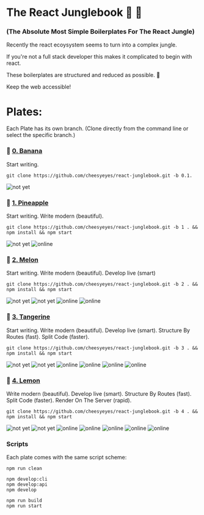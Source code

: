 # The React Junglebook :see_no_evil: :palm_tree:

### (The Absolute Most Simple Boilerplates For The React Jungle)

Recently the react ecoysystem seems to turn into a complex jungle.

If you're not a full stack developer this makes it complicated to begin with react.

These boilerplates are structured and reduced as possible. :tada:

Keep the web accessible!

# Plates:

Each Plate has its own branch.
(Clone directly from the command line or select the specific branch.)

### :banana: [0. Banana](../../tree/0.1)

Start writing.

```script
git clone https://github.com/cheesyeyes/react-junglebook.git -b 0.1.
```
![not yet](https://img.shields.io/badge/View-REACT-green.svg)

### :pineapple: [1. Pineapple](../../tree/1)

Start writing. Write modern (beautiful).

```script
git clone https://github.com/cheesyeyes/react-junglebook.git -b 1 . && npm install && npm start
```
![not yet](https://img.shields.io/badge/View-REACT-green.svg)
![online](https://img.shields.io/badge/Babel-ES6-red.svg)

### :melon: [2. Melon](../../tree/2)

Start writing. Write modern (beautiful). Develop live (smart)

```script
git clone https://github.com/cheesyeyes/react-junglebook.git -b 2 . && npm install && npm start
```
![not yet](https://img.shields.io/badge/View-REACT-green.svg)
![not yet](https://img.shields.io/badge/Pack-WEBPACK-green.svg)
![online](https://img.shields.io/badge/Babel-ES6-red.svg)
![online](https://img.shields.io/badge/Webpack-HMR-green.svg)

### :tangerine: [3. Tangerine](../../tree/3)

Start writing. Write modern (beautiful). Develop live (smart). Structure By Routes (fast). Split Code (faster).

```script
git clone https://github.com/cheesyeyes/react-junglebook.git -b 3 . && npm install && npm start
```
![not yet](https://img.shields.io/badge/View-REACT-green.svg)
![not yet](https://img.shields.io/badge/Pack-WEBPACK-green.svg)
![online](https://img.shields.io/badge/Babel-ES6-red.svg)
![online](https://img.shields.io/badge/Webpack-HMR-green.svg)
![online](https://img.shields.io/badge/React-ROUTES-blue.svg)
![online](https://img.shields.io/badge/Webpack-CHUNKS-green.svg)


### :lemon: [4. Lemon](../../tree/4)

Write modern (beautiful). Develop live (smart). Structure By Routes (fast). Split Code (faster). Render On The Server (rapid).

```script
git clone https://github.com/cheesyeyes/react-junglebook.git -b 4 . && npm install && npm start
```
![not yet](https://img.shields.io/badge/View-REACT-green.svg)
![not yet](https://img.shields.io/badge/Pack-WEBPACK-green.svg)
![online](https://img.shields.io/badge/Babel-ES6-red.svg)
![online](https://img.shields.io/badge/Webpack-HMR-green.svg)
![online](https://img.shields.io/badge/React-ROUTES-blue.svg)
![online](https://img.shields.io/badge/Webpack-CHUNKS-green.svg)
![online](https://img.shields.io/badge/React-SSR-blue.svg)

### Scripts
Each plate comes with the same script scheme:

```script
npm run clean

npm develop:cli
npm develop:api
npm develop

npm run build
npm run start

```
